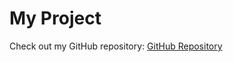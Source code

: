 # My Project
Check out my GitHub repository: [GitHub Repository](https://github.com/MayThagyanSoe94/TDD-Java)
